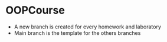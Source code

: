 # OOPCourse

* A new branch is created for every homework and laboratory
* Main branch is the template for the others branches